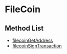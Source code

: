 # FileCoin

## Method List

* [filecoinGetAddress](filecoingetaddress.md)
* [filecoinSignTransaction](filecoinsigntransaction.md)
